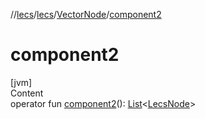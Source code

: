 //[lecs](../../index.md)/[lecs](../index.md)/[VectorNode](index.md)/[component2](component2.md)



# component2  
[jvm]  
Content  
operator fun [component2](component2.md)(): [List](https://kotlinlang.org/api/latest/jvm/stdlib/kotlin.collections/-list/index.html)<[LecsNode](../-lecs-node/index.md)>  



